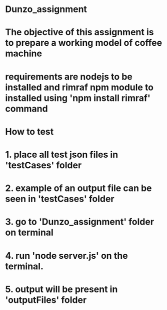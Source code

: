 # Dunzo_assignment

# The objective of this assignment is to prepare a working model of coffee machine
# requirements are nodejs to be installed and rimraf npm module to installed using 'npm install rimraf' command 


# How to test
# 1. place all test json files in 'testCases' folder
# 2. example of an output file can be seen in 'testCases' folder
# 3. go to 'Dunzo_assignment' folder on terminal
# 4. run 'node server.js' on the terminal.
# 5. output will be present in 'outputFiles' folder 